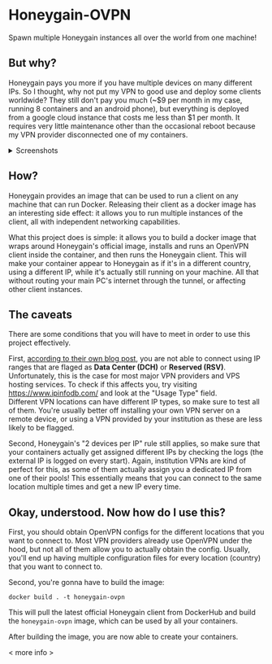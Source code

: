 # Honeygain-OVPN

Spawn multiple Honeygain instances all over the world from one machine!

## But why?

Honeygain pays you more if you have multiple devices on many different IPs. So I thought, why not put my VPN to good use and
deploy some clients worldwide? They still don't pay you much (~$9 per month in my case, running 8 containers and an android
phone), but everything is deployed from a google cloud instance that costs me less than $1 per month. It requires very little
maintenance other than the occasional reboot because my VPN provider disconnected one of my containers.

<details>
  <summary>Screenshots</summary>
  
  Can you see when I deployed the containers?
  ![image](https://user-images.githubusercontent.com/32306794/154802824-92c22a6d-92d5-428d-bc63-1e56e54c26cb.png)
  
  The running containers from my Google cloud instance
  ![image](https://user-images.githubusercontent.com/32306794/154803340-75887785-5c06-4e98-9f00-94a7e1d615d7.png)
  
  What the devices look like in my Honeygain dashboard
  ![image](https://user-images.githubusercontent.com/32306794/154803050-dac9bd43-f529-46cc-87af-007e7d660bff.png)

</details>


## How?
Honeygain provides an image that can be used to run a client on any machine that can run Docker.
Releasing their client as a docker image has an interesting side effect: it allows you to run multiple instances
of the client, all with independent networking capabilities.

What this project does is simple: it allows you to build a docker image that wraps around Honeygain's official image,
installs and runs an OpenVPN client inside the container, and then runs the Honeygain client. This will make your
container appear to Honeygain as if it's in a different country, using a different IP, while it's actually still running
on your machine. All that without routing your main PC's internet through the tunnel, or affecting other client instances.

## The caveats

There are some conditions that you will have to meet in order to use this project effectively.

First, [according to their own blog post](https://honeygain.zendesk.com/hc/en-us/articles/360011078760-Error-Unusable-network),
you are not able to connect using IP ranges that are flaged as **Data Center (DCH)** or **Reserved (RSV)**. Unfortunately,
this is the case for most major VPN providers and VPS hosting services. To check if this affects you, try visiting https://www.ipinfodb.com/
and look at the "Usage Type" field.
<br>
Different VPN locations can have different IP types, so make sure to test all of them. You're usually better off installing your
own VPN server on a remote device, or using a VPN provided by your institution as these are less likely to be flagged.

Second, Honeygain's "2 devices per IP" rule still applies, so make sure that your containers actually get assigned different IPs by
checking the logs (the external IP is logged on every start).
Again, institution VPNs are kind of perfect for this, as some of them actually assign you a dedicated IP from one of their pools!
This essentially means that you can connect to the same location multiple times and get a new IP every time.

## Okay, understood. Now how do I use this?

First, you should obtain OpenVPN configs for the different locations that you want to connect to. Most VPN providers already use OpenVPN under
the hood, but not all of them allow you to actually obtain the config. Usually, you'll end up having multiple configuration files for every location
(country) that you want to connect to.

Second, you're gonna have to build the image:
```shell
docker build . -t honeygain-ovpn
```

This will pull the latest official Honeygain client from DockerHub and build the `honeygain-ovpn` image, which can be used by
all your containers.

After building the image, you are now able to create your containers.

< more info >
